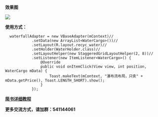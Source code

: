 
**效果图**


![](http://upload-images.jianshu.io/upload_images/927828-c1c822e4d4a15357.gif?imageMogr2/auto-orient/strip)


**使用方式：**

      waterfallAdapter = new VBaseAdapter(mContext)//
                .setData(new ArrayList<WaterCargo>())//
                .setLayout(R.layout.recyc_water)//
                .setHolder(WaterHolder.class)//
                .setLayoutHelper(new StaggeredGridLayoutHelper(2, 8))//
                .setListener(new ItemListener<WaterCargo>() {
                    @Override
                    public void onItemClick(View view, int position, WaterCargo mData) {
                        Toast.makeText(mContext, "瀑布流布局，只卖" + mData.getPrice(), Toast.LENGTH_SHORT).show();
                    }
                }); 



**[简书详细教程](http://www.jianshu.com/p/6383b182092e)**

**更多交流方式，请加群：541144061**

